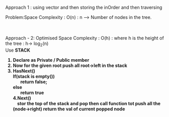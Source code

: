 ​Approach 1 : 
using vector and then storing the inOrder and then traversing

Problem:Space Complexity : O(n) : n --> Number of nodes in the tree.<br>
<br /><br />

Approach - 2:
Optimised 
Space Complexity : O(h) : where h is the height of the tree : h-> log<sub>2</sub>(n)<br/>
Use <strong>STACK<strong/>
  
1. Declare as Private / Public member
2. Now for the given root push all root->left in the stack
3. HasNext()<br/>
    If(stack is empty())<br /> 
        &nbsp;&nbsp;&nbsp; &nbsp;&nbsp;&nbsp;return false;<br/>
    else<br />
        &nbsp;&nbsp;&nbsp; &nbsp;&nbsp;&nbsp;return true<br />
4.Next()<br/>
   &nbsp;&nbsp;&nbsp; stor the top of the stack and pop
  then call function tot push all the (node->right)
  return the val of current popped node
